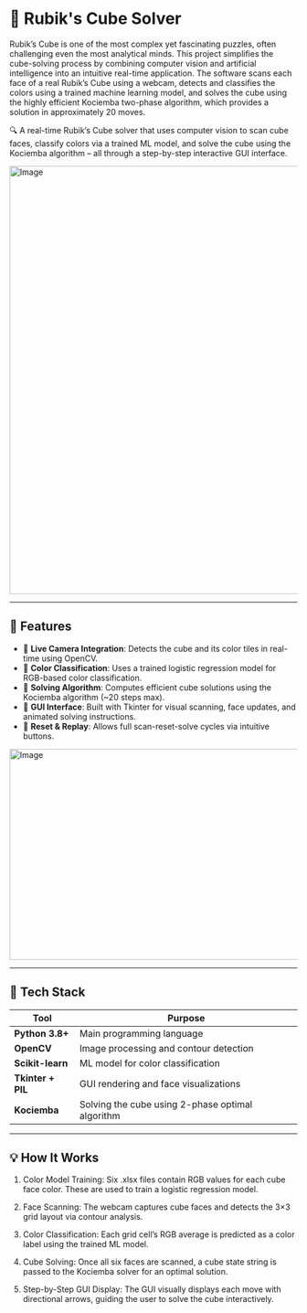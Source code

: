 # 🧊 Rubik's Cube Solver

Rubik’s Cube is one of the most complex yet fascinating puzzles, often challenging even the most analytical minds. This project simplifies the cube-solving process by combining computer vision and artificial intelligence into an intuitive real-time application. The software scans each face of a real Rubik’s Cube using a webcam, detects and classifies the colors using a trained machine learning model, and solves the cube using the highly efficient Kociemba two-phase algorithm, which provides a solution in approximately 20 moves.

🔍 A real-time Rubik’s Cube solver that uses computer vision to scan cube faces, classify colors via a trained ML model, and solve the cube using the Kociemba algorithm – all through a step-by-step interactive GUI interface.

<img width="1282" height="749" alt="Image" src="https://github.com/user-attachments/assets/b5975628-3be3-4c81-b826-3f12438ade1c" />

---

## 🚀 Features

- 🎥 **Live Camera Integration**: Detects the cube and its color tiles in real-time using OpenCV.
- 🎯 **Color Classification**: Uses a trained logistic regression model for RGB-based color classification.
- 🧠 **Solving Algorithm**: Computes efficient cube solutions using the Kociemba algorithm (~20 steps max).
- 🧩 **GUI Interface**: Built with Tkinter for visual scanning, face updates, and animated solving instructions.
- 🔄 **Reset & Replay**: Allows full scan-reset-solve cycles via intuitive buttons.
<img width="1146" height="369" alt="Image" src="https://github.com/user-attachments/assets/68ad9ebe-6a60-41f5-8891-683f9f206f76" />

---

## 🧰 Tech Stack

| Tool | Purpose |
|------|---------|
| **Python 3.8+** | Main programming language |
| **OpenCV** | Image processing and contour detection |
| **Scikit-learn** | ML model for color classification |
| **Tkinter + PIL** | GUI rendering and face visualizations |
| **Kociemba** | Solving the cube using 2-phase optimal algorithm |

---

## 💡 How It Works

1. Color Model Training: Six .xlsx files contain RGB values for each cube face color. These are used to train a logistic regression model.

2. Face Scanning: The webcam captures cube faces and detects the 3×3 grid layout via contour analysis.

3. Color Classification: Each grid cell’s RGB average is predicted as a color label using the trained ML model.

4. Cube Solving: Once all six faces are scanned, a cube state string is passed to the Kociemba solver for an optimal solution.

5. Step-by-Step GUI Display: The GUI visually displays each move with directional arrows, guiding the user to solve the cube interactively.

